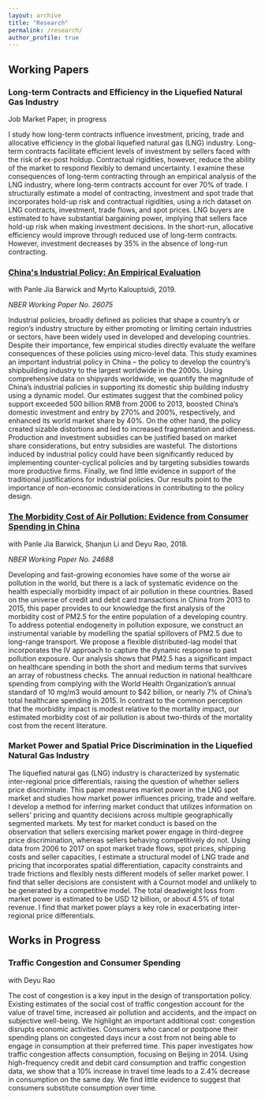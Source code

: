 ```yaml
---
layout: archive
title: "Research"
permalink: /research/
author_profile: true
---
```




## Working Papers

### Long-term Contracts and Efficiency in the Liquefied Natural Gas Industry
Job Market Paper, in progress 

I study how long-term contracts influence investment, pricing, trade and allocative efficiency in the global liquefied natural gas (LNG) industry. Long-term contracts facilitate efficient levels of investment by sellers faced with the risk of ex-post holdup. Contractual rigidities, however, reduce the ability of the market to respond flexibly to demand uncertainty. I examine these consequences of long-term contracting through an empirical analysis of the LNG industry, where long-term contracts account for over 70% of trade. I structurally estimate a model of contracting, investment and spot trade that incorporates hold-up risk and contractual rigidities, using a rich dataset on LNG contracts, investment, trade flows, and spot prices. LNG buyers are estimated to have substantial bargaining power, implying that sellers face hold-up risk when making investment decisions. In the short-run, allocative efficiency would improve through reduced use of long-term contracts. However, investment decreases by 35% in the absence of long-run contracting.

### [China's Industrial Policy: An Empirical Evaluation](https://www.nber.org/papers/w26075 "China's Industrial Policy: An Empirical Evaluation") 
with Panle Jia Barwick and Myrto Kalouptsidi, 2019.

*NBER Working Paper No. 26075*


Industrial policies, broadly defined as policies that shape a country’s or region’s industry structure by either promoting or limiting certain industries or sectors, have been widely used in developed and developing countries. Despite their importance, few empirical studies directly evaluate the welfare consequences of these policies using micro-level data. This study examines an important industrial policy in China – the policy to develop the country’s shipbuilding industry to the largest worldwide in the 2000s. Using comprehensive data on shipyards worldwide, we quantify the magnitude of China’s industrial policies in supporting its domestic ship building industry using a dynamic model. Our estimates suggest that the combined policy support exceeded 500 billion RMB from 2006 to 2013, boosted China’s domestic investment and entry by 270% and 200%, respectively, and enhanced its world market share by 40%. On the other hand, the policy created sizable distortions and led to increased fragmentation and idleness. Production and investment subsidies can be justified based on market share considerations, but entry subsidies are wasteful. The distortions induced by industrial policy could have been significantly reduced by implementing counter-cyclical policies and by targeting subsidies towards more productive firms. Finally, we find little evidence in support of the traditional justifications for industrial policies. Our results point to the importance of non-economic considerations in contributing to the policy design.


### [The Morbidity Cost of Air Pollution: Evidence from Consumer Spending in China](https://www.nber.org/papers/w24688 "The Morbidity Cost of Air Pollution: Evidence from Consumer Spending in China")
with Panle Jia Barwick, Shanjun Li and Deyu Rao, 2018.

*NBER Working Paper No. 24688*

Developing and fast-growing economies have some of the worse air pollution in the world, but there is a lack of systematic evidence on the health especially morbidity impact of air pollution in these countries. Based on the universe of credit and debit card transactions in China from 2013 to 2015, this paper provides to our knowledge the first analysis of the morbidity cost of PM2.5 for the entire population of a developing country. To address potential endogeneity in pollution exposure, we construct an instrumental variable by modelling the spatial spillovers of PM2.5 due to long-range transport. We propose a flexible distributed-lag model that incorporates the IV approach to capture the dynamic response to past pollution exposure. Our analysis shows that PM2.5 has a significant impact on healthcare spending in both the short and medium terms that survives an array of robustness checks. The annual reduction in national healthcare spending from complying with the World Health Organization’s annual standard of 10 mg/m3 would amount to $42 billion, or nearly 7% of China’s total healthcare spending in 2015. In contrast to the common perception that the morbidity impact is modest relative to the mortality impact, our estimated morbidity cost of air pollution is about two-thirds of the mortality cost from the recent literature.


### Market Power and Spatial Price Discrimination in the Liquefied Natural Gas Industry

The liquefied natural gas (LNG) industry is characterized by systematic inter-regional price differentials, raising the question of whether sellers price discriminate. This paper measures market power in the LNG spot market and studies how market power influences pricing, trade and welfare. I develop a method for inferring market conduct that utilizes information on sellers’ pricing and quantity decisions across multiple geographically segmented markets. My test for market conduct is based on the observation that sellers exercising market power engage in third-degree price discrimination, whereas sellers behaving competitively do not. Using data
from 2006 to 2017 on spot market trade flows, spot prices, shipping costs and seller capacities, I estimate a structural model of LNG trade and pricing that incorporates spatial differentiation, capacity constraints and trade frictions and flexibly nests different models of seller market power. I find that seller decisions are consistent with a Cournot model and unlikely to be generated by a competitive model. The total deadweight loss from market power is estimated to be USD 12 billion, or about 4.5% of total revenue. I find that market power plays a key role in exacerbating inter-regional price differentials.


## Works in Progress

### Traffic Congestion and Consumer Spending
with Deyu Rao

The cost of congestion is a key input in the design of transportation policy. Existing estimates of the social cost of traffic congestion account for the value of travel time, increased air pollution and accidents, and the impact on subjective well-being. We highlight an important additional cost: congestion disrupts economic activities. Consumers who cancel or postpone their spending plans on congested days incur a cost from not being able to engage in consumption at their preferred time. This paper investigates how traffic congestion affects consumption, focusing on Beijing in 2014. Using high-frequency credit and debit card consumption and traffic congestion data, we show that a 10% increase in travel time leads to a 2.4% decrease in consumption on the same day. We find little evidence to suggest that consumers substitute consumption over time.
